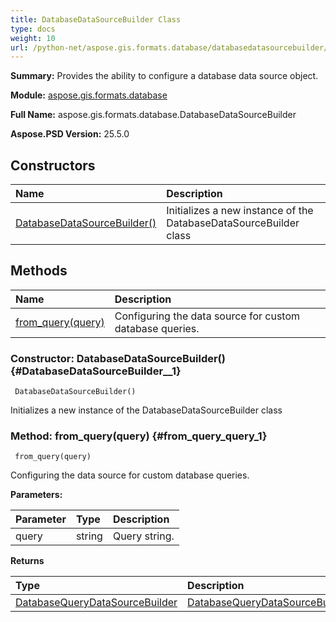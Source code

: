 ```yaml
---
title: DatabaseDataSourceBuilder Class
type: docs
weight: 10
url: /python-net/aspose.gis.formats.database/databasedatasourcebuilder/
---
```


**Summary:** Provides the ability to configure a database data source object.

**Module:** [aspose.gis.formats.database](/psd/python-net/aspose.gis.formats.database/)

**Full Name:** aspose.gis.formats.database.DatabaseDataSourceBuilder

**Aspose.PSD Version:** 25.5.0

## **Constructors**
| **Name** | **Description** |
| :- | :- |
| [DatabaseDataSourceBuilder()](#DatabaseDataSourceBuilder__1) | Initializes a new instance of the DatabaseDataSourceBuilder class |
## **Methods**
| **Name** | **Description** |
| :- | :- |
| [from_query(query)](#from_query_query_1) | Configuring the data source for custom database queries. |


### Constructor: DatabaseDataSourceBuilder() {#DatabaseDataSourceBuilder__1}


```
 DatabaseDataSourceBuilder() 
```

Initializes a new instance of the DatabaseDataSourceBuilder class

### Method: from_query(query) {#from_query_query_1}


```
 from_query(query) 
```

Configuring the data source for custom database queries.

**Parameters:**

| Parameter | Type | Description |
| :- | :- | :- |
| query | string | Query string. |

**Returns**

| Type | Description |
| :- | :- |
| [DatabaseQueryDataSourceBuilder](/psd/python-net/aspose.gis.formats.database/databasequerydatasourcebuilder) | [DatabaseQueryDataSourceBuilder](/psd/python-net/aspose.gis.formats.database/databasequerydatasourcebuilder/) |



